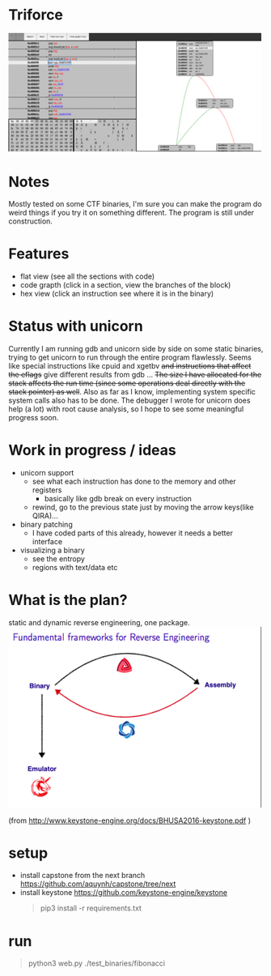 

# Triforce

<img src="README/current_state.png"  width="500px" />

#   Notes
Mostly tested on some CTF binaries, I'm sure you can make the program do weird things if you try it on something different. The program is still under construction.

#	Features
-	flat view (see all the sections with code)
-	code grapth (click in a section, view the branches of the block)
-	hex view (click an instruction see where it is in the binary)

#  Status with unicorn
Currently I am running gdb and unicorn side by side on some static binaries, trying to get unicorn to run through the entire program flawlessly. Seems like special instructions like cpuid and xgetbv ~~and instructions that affect the eflags~~ give different results from gdb ... ~~The size I have allocated for the stack affects the run time (since some operations deal directly with the stack pointer) as well~~. Also as far as I know, implementing system specific system calls also has to be done. The debugger I wrote for unicorn does help (a lot) with root cause analysis, so I hope to see some meaningful progress soon. 

#	Work in progress / ideas
-	unicorn support
	-	see what each instruction has done to the memory and other registers
		-	basically like gdb break on every instruction
	-	rewind, go to the previous state just by moving the arrow keys(like QIRA)...
-	binary patching
	-	I have coded parts of this already, however it needs a better interface
-	visualizing a binary
	-	see the entropy
	-	regions with text/data etc

#   What is the plan?
static and dynamic reverse engineering, one package. 
<img src="README/idea.png"  width="500px" />

(from http://www.keystone-engine.org/docs/BHUSA2016-keystone.pdf )

# setup
- install capstone from the next branch
		https://github.com/aquynh/capstone/tree/next
- install keystone
		https://github.com/keystone-engine/keystone
    >  pip3 install -r requirements.txt

# run
> python3 web.py ./test_binaries/fibonacci